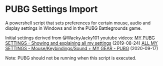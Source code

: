 # PUBG Settings Import

A powershell script that sets preferences for certain mouse, audio and display settings in Windows and in the PUBG Battlegrounds game.

Initial settings derived from @WackyJacky101 youtube videos:
[MY PUBG SETTINGS - Showing and explaining all my settings](https://youtu.be/MddquVCgYGY) (2019-08-24)
[ALL MY SETTINGS - Mouse/Keybindings/Sound + MY GEAR - PUBG](https://youtu.be/yLjXnXurLlo) (2020-09-17)

Note:  PUBG should not be running when this script is executed. 
